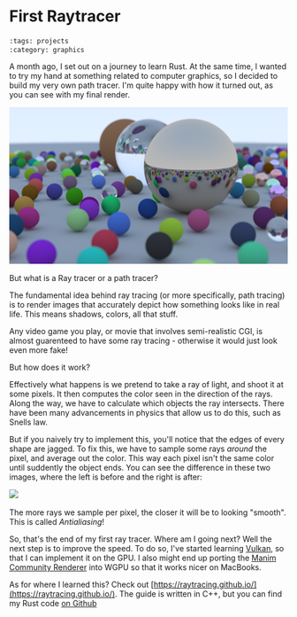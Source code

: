 # First Raytracer

```{post} July 05, 2024
:tags: projects
:category: graphics
```

A month ago, I set out on a journey to learn Rust. At the same time,
I wanted to try my hand at something related to computer graphics,
so I decided to build my very own path tracer. I'm quite happy with
how it turned out, as you can see with my final render.

<img src="./assets/rust-raytracer.png">

But what is a Ray tracer or a path tracer?

The fundamental idea behind ray tracing (or more specifically, path tracing)
is to render images that accurately depict how something looks like in real life.
This means shadows, colors, all that stuff.

Any video game you play, or movie that involves semi-realistic CGI, is almost guarenteed
to have some ray tracing - otherwise it would just look even more fake!

But how does it work?

Effectively what happens is we pretend to take a ray of light, and shoot it at some pixels.
It then computes the color seen in the direction of the rays. Along the way, we have to calculate
which objects the ray intersects. There have been many advancements in physics that allow us to do this,
such as Snells law.

But if you naively try to implement this, you'll notice that the edges of every
shape are jagged. To fix this, we have to sample some rays *around* the pixel,
and average out the color. This way each pixel isn't the same color until suddently
the object ends. You can see the difference in these two images, where the left is before
and the right is after:

<img src="https://raytracing.github.io/images/img-1.06-antialias-before-after.png" class="pixelated" width="72ex">

The more rays we sample per pixel, the closer it will be to looking "smooth". This is
called *Antialiasing*!

So, that's the end of my first ray tracer. Where am I going next?
Well the next step is to improve the speed. To do so, I've started learning [Vulkan](https://www.vulkan.org/),
so that I can implement it on the GPU. I also might end up porting the
[Manim Community Renderer](https://github.com/ManimCommunity/manim/blob/experimental/manim/renderer/opengl_renderer.py)
into WGPU so that it works nicer on MacBooks.

As for where I learned this?
Check out [https://raytracing.github.io/](https://raytracing.github.io/). The guide
is written in C++, but you can find my Rust code [on Github](https://github.com/JasonGrace2282/raytracing/tree/rust-1)
